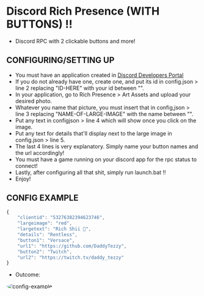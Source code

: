 # Discord Rich Presence (WITH BUTTONS) !!
- Discord RPC with 2 clickable buttons and more!

## CONFIGURING/SETTING UP
- You must have an application created in [Discord Developers Portal](https://discord.com/developers/applications)
- If you do not already have one, create one, and put its id in config.json > line 2 replacing "ID-HERE" with your id between "".
- In your application, go to Rich Presence > Art Assets and upload your desired photo.
- Whatever you name that picture, you must insert that in config,json > line 3 replacing "NAME-OF-LARGE-IMAGE" with the name between "".
- Put any text in configjson > line 4 which will show once you click on the image.
- Put any text for details that'll display next to the large image in config.json > line 5.
- The last 4 lines is very explanatory. Simply name your button names and the url accordingly!
- You must have a game running on your discord app for the rpc status to connect! 
- Lastly, after configuring all that shit, simply run launch.bat !!
- Enjoy!

## CONFIG EXAMPLE
```js
{
    "clientid": "53276382394623746",
    "largeimage": "red",
    "largetext": "Rich Shii 🥤",
    "details": "Rentless",
    "button1": "Versace",
    "url1": "https://github.com/DaddyTezzy",
    "button2": "Twitch",
    "url2": "https://twitch.tv/daddy_tezzy"
}
````
- Outcome:
<img src="https://media.discordapp.net/attachments/714580433249240061/812024538035519508/unknown.png?width=704&height=312" alt="config-example" style="border-radius: 75%;">

